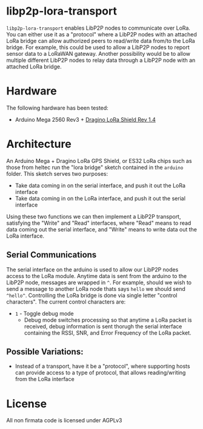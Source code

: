 # libp2p-lora-transport

`libp2p-lora-transport` enables LibP2P nodes to communicate over LoRa. You can either use it as a "protocol" where a LibP2P nodes with an attached LoRa bridge can allow authorized peers to read/write data from/to the LoRa bridge. For example, this could be used to allow a LibP2P nodes to report sensor data to a LoRaWAN gateway. Another possibility would be to allow multiple different LibP2P nodes to relay data through a LibP2P node with an attached LoRa bridge.

# Hardware

The following hardware has been tested:

* Arduino Mega 2560 Rev3 + [Dragino LoRa Shield Rev 1.4](http://wiki.dragino.com/index.php?title=Lora_Shield)


# Architecture

An Arduino Mega + Dragino LoRa GPS Shield, or ES32 LoRa chips such as those from heltec run the "lora bridge" sketch contained in the `arduino` folder. This sketch serves two purposes:

* Take data coming in on the serial interface, and push it out the LoRa interface
* Take data coming in on the LoRa interface, and push it out the serial interface

Using these two functions we can then implement a LibP2P transport, satisfying the "Write" and "Read" interfaces, where "Read" means to read data coming out the serial interface, and "Write" means to write data out the LoRa interface.

## Serial Communications

The serial interface on the arduino is used to allow our LibP2P nodes access to the LoRa module. Anytime data is sent from the arduino to the LibP2P node, messages are wrapped in `^`. For example, should we wish to send a message to another LoRa node thats says `hello` we should send `^hello^`. Controlling the LoRa bridge is done via single letter "control characters". The current control characters are:

* `1` - Toggle debug mode
  * Debug mode switches processing so that anytime a LoRa packet is received, debug information is sent thorugh the serial interface containing the RSSI, SNR, and Error Frequency of the LoRa packet.

## Possible Variations:

* Instead of a transport, have it be a "protocol", where supporting hosts can provide access to a type of protocol, that allows reading/writing from the LoRa interface

# License

All non firmata code is licensed under AGPLv3
